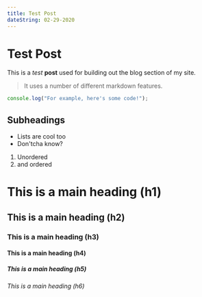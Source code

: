 ```yaml
---
title: Test Post
dateString: 02-29-2020
---
```


# Test Post

This is a _test_ **post** used for building out the blog section of my site.

> It uses a number of different markdown features.

```js
console.log("For example, here's some code!");
```

## Subheadings

- Lists are cool too
- Don'tcha know?

1. Unordered
2. and ordered

# This is a main heading (h1)

## This is a main heading (h2)

### This is a main heading (h3)

#### This is a main heading (h4)

##### This is a main heading (h5)

###### This is a main heading (h6)
